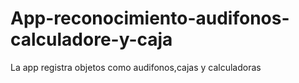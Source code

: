 # App-reconocimiento-audifonos-calculadore-y-caja
La app registra objetos como audifonos,cajas y calculadoras
